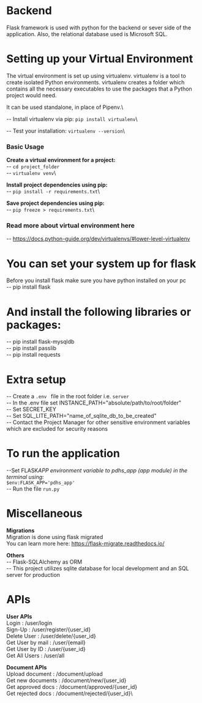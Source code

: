 # Backend

Flask framework is used with python for the backend or sever side of the application.
Also, the relational database used is Microsoft SQL.

# Setting up your Virtual Environment

The virtual environment is set up using virtualenv. virtualenv is a tool to create isolated Python environments. virtualenv creates a folder which contains all the necessary executables to use the packages that a Python project would need.

It can be used standalone, in place of Pipenv.\

-- Install virtualenv via pip: `pip install virtualenv`\

-- Test your installation: `virtualenv --version`\

### Basic Usage

**Create a virtual environment for a project:**\
-- `cd project_folder`\
-- `virtualenv venv`\

**Install project dependencies using pip:**\
-- `pip install -r requirements.txt`\

**Save project dependencies using pip:**\
-- `pip freeze > requirements.txt`\

### Read more about virtual environment here

-- https://docs.python-guide.org/dev/virtualenvs/#lower-level-virtualenv

# You can set your system up for flask

Before you install flask make sure you have python installed on your pc\
-- pip install flask

# And install the following libraries or packages:

-- pip install flask-mysqldb\
-- pip install passlib\
-- pip install requests

# Extra setup

-- Create a `.env ` file in the root folder i.e. `server`\
-- In the .env file set INSTANCE_PATH="absolute/path/to/root/folder"\
-- Set SECRET_KEY\
-- Set SQL_LITE_PATH="name_of_sqlite_db_to_be_created"\
-- Contact the Project Manager for other sensitive environment variables which are excluded for security reasons

# To run the application

--Set FLASK*APP environment variable to pdhs_app (app module) in the terminal using:*\
`$env:FLASK_APP='pdhs_app'`\
-- Run the file `run.py`

# Miscellaneous

**Migrations**\
Migration is done using flask migrated\
You can learn more here: https://flask-migrate.readthedocs.io/

**Others**\
-- Flask-SQLAlchemy as ORM\
-- This project utilizes sqlite database for local development and an SQL server for production

# APIs
**User APIs**\
Login : /user/login\
Sign-Up : /user/register/{user_id}\
Delete User : /user/delete/{user_id}\
Get User by mail    : /user/{email}\
Get User by ID  : /user/{user_id}\
Get All Users : /user/all

**Document APIs**\
Upload document : /document/upload\
Get new documents : /document/new/{user_id}\
Get approved docs : /document/approved/{user_id}\
Get rejected docs : /document/rejected/{user_id}\
